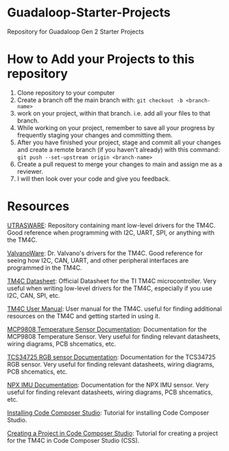 # Guadaloop-Starter-Projects
Repository for Guadaloop Gen 2 Starter Projects

# How to Add your Projects to this repository

1. Clone repository to your computer
2. Create a branch off the main branch with: `git checkout -b <branch-name>`
3. work on your project, within that branch. i.e. add all your files to that branch.
4. While working on your project, remember to save all your progress by frequently staging your changes and committing them.
5. After you have finished your project, stage and commit all your changes and create a remote branch (if you haven't already) with this command: `git push --set-upstream origin <branch-name>`
6. Create a pull request to merge your changes to main and assign me as a reviewer.
7. I will then look over your code and give you feedback.

# Resources
[UTRASWARE](https://github.com/ut-ras/UTRASWare): Repository containing mant low-level drivers for the TM4C. Good reference when programming with I2C, UART, SPI, or anything with the TM4C.

[ValvanoWare](https://github.com/kk4ead/ValvanoWare): Dr. Valvano's drivers for the TM4C. Good reference for seeing how I2C, CAN, UART, and other peripheral interfaces are programmed in the TM4C.

[TM4C Datasheet](http://users.ece.utexas.edu/~valvano/Volume1/tm4c123gh6pm.pdf): Official Datasheet for the TI TM4C microcontroller. Very useful when writing low-level drivers for the TM4C, especially if you use I2C, CAN, SPI, etc.

[TM4C User Manual](http://users.ece.utexas.edu/~valvano/Volume1/TM4C123_LaunchPadUsersManual.pdf): User manual for the TM4C. useful for finding additional resources on the TM4C and getting started in using it.

[MCP9808 Temperature Sensor Documentation](https://learn.adafruit.com/adafruit-mcp9808-precision-i2c-temperature-sensor-guide/overview): Documentation for the MCP9808 Temperature Sensor. Very useful for finding relevant datasheets, wiring diagrams, PCB shcematics, etc.

[TCS34725 RGB sensor Documentation](https://learn.adafruit.com/adafruit-color-sensors/overview): Documentation for the TCS34725 RGB sensor. Very useful for finding relevant datasheets, wiring diagrams, PCB shcematics, etc.

[NPX IMU Documentation](https://learn.adafruit.com/nxp-precision-9dof-breakout/overview): Documentation for the NPX IMU sensor. Very useful for finding relevant datasheets, wiring diagrams, PCB shcematics, etc.

[Installing Code Composer Studio](): Tutorial for installing Code Composer Studio.

[Creating a Project in Code Composer Studio](https://ut-ras.github.io/UTRASWare/#creating-your-first-project): Tutorial for creating a project for the TM4C in Code Composer Studio (CSS).